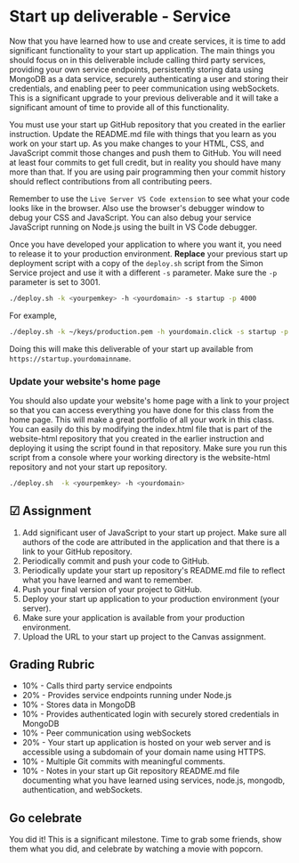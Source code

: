 # Start up deliverable - Service

Now that you have learned how to use and create services, it is time to add significant functionality to your start up application. The main things you should focus on in this deliverable include calling third party services, providing your own service endpoints, persistently storing data using MongoDB as a data service, securely authenticating a user and storing their credentials, and enabling peer to peer communication using webSockets. This is a significant upgrade to your previous deliverable and it will take a significant amount of time to provide all of this functionality.

You must use your start up GitHub repository that you created in the earlier instruction. Update the README.md file with things that you learn as you work on your start up. As you make changes to your HTML, CSS, and JavaScript commit those changes and push them to GitHub. You will need at least four commits to get full credit, but in reality you should have many more than that. If you are using pair programming then your commit history should reflect contributions from all contributing peers.

Remember to use the `Live Server VS Code extension` to see what your code looks like in the browser. Also use the browser's debugger window to debug your CSS and JavaScript. You can also debug your service JavaScript running on Node.js using the built in VS Code debugger.

Once you have developed your application to where you want it, you need to release it to your production environment. **Replace** your previous start up deployment script with a copy of the `deploy.sh` script from the Simon Service project and use it with a different `-s` parameter. Make sure the `-p` parameter is set to 3001.

```sh
./deploy.sh -k <yourpemkey> -h <yourdomain> -s startup -p 4000
```

For example,

```sh
./deploy.sh -k ~/keys/production.pem -h yourdomain.click -s startup -p 4000
```

Doing this will make this deliverable of your start up available from `https://startup.yourdomainname`.

### Update your website's home page

You should also update your website's home page with a link to your project so that you can access everything you have done for this class from the home page. This will make a great portfolio of all your work in this class. You can easily do this by modifying the index.html file that is part of the website-html repository that you created in the earlier instruction and deploying it using the script found in that repository. Make sure you run this script from a console where your working directory is the website-html repository and not your start up repository.

```sh
./deploy.sh  -k <yourpemkey> -h <yourdomain>
```

## ☑ Assignment

1. Add significant user of JavaScript to your start up project. Make sure all authors of the code are attributed in the application and that there is a link to your GitHub repository.
1. Periodically commit and push your code to GitHub.
1. Periodically update your start up repository's README.md file to reflect what you have learned and want to remember.
1. Push your final version of your project to GitHub.
1. Deploy your start up application to your production environment (your server).
1. Make sure your application is available from your production environment.
1. Upload the URL to your start up project to the Canvas assignment.

## Grading Rubric

- 10% - Calls third party service endpoints
- 20% - Provides service endpoints running under Node.js
- 10% - Stores data in MongoDB
- 10% - Provides authenticated login with securely stored credentials in MongoDB
- 10% - Peer communication using webSockets
- 20% - Your start up application is hosted on your web server and is accessible using a subdomain of your domain name using HTTPS.
- 10% - Multiple Git commits with meaningful comments.
- 10% - Notes in your start up Git repository README.md file documenting what you have learned using services, node.js, mongodb, authentication, and webSockets.

## Go celebrate

You did it! This is a significant milestone. Time to grab some friends, show them what you did, and celebrate by watching a movie with popcorn.
